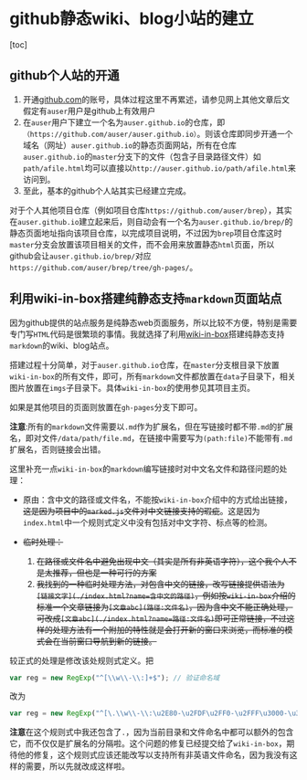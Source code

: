 # github静态wiki、blog小站的建立
[toc]
## github个人站的开通
1. 开通[github.com](www.github.com)的账号，具体过程这里不再累述，请参见网上其他文章后文假定有`auser`用户是github上有效用户
2. 在`auser`用户下建立一个名为`auser.github.io`的仓库，即`（https://github.com/auser/auser.github.io）`。则该仓库即同步开通一个域名（网址）`auser.github.io`的静态页面网站，所有在仓库`auser.github.io`的`master`分支下的文件（包含子目录路径文件）如`path/afile.html`均可以直接以`http://auser.github.io/path/afile.html`来访问到。
3. 至此，基本的github个人站其实已经建立完成。

对于个人其他项目仓库（例如项目仓库`https://github.com/auser/brep`），其实在`auser.github.io`建立起来后，则自动会有一个名为`auser.github.io/brep/`的静态页面地址指向该项目仓库，以完成项目说明，不过因为`brep`项目仓库这时`master`分支会放置该项目相关的文件，而不会用来放置静态`html`页面，所以github会让`auser.github.io/brep/`对应`https://github.com/auser/brep/tree/gh-pages/`。

## 利用wiki-in-box搭建纯静态支持`markdown`页面站点
因为github提供的站点服务是纯静态web页面服务，所以比较不方便，特别是需要专门写`HTML`代码是很繁琐的事情。我就选择了利用[wiki-in-box](http://dmscode.github.io/Wiki-in-box/)搭建纯静态支持`markdown`的wiki、blog站点。

搭建过程十分简单，对于`auser.github.io`仓库，在`master`分支根目录下放置`wiki-in-box`的所有文件，即可，所有`markdown`文件都放置在`data`子目录下，相关图片放置在`imgs`子目录下。具体`wiki-in-box`的使用参见其项目主页。

如果是其他项目的页面则放置在`gh-pages`分支下即可。

**注意**:所有的`markdown`文件需要以`.md`作为扩展名，但在写链接时都不带`.md`的扩展名，即对文件`/data/path/file.md`，在链接中需要写为`(path:file)`不能带有`.md`扩展名，否则链接会出错。

这里补充一点`wiki-in-box`的`markdown`编写链接时对中文名文件和路径问题的处理：
* 原由：含中文的路径或文件名，不能按`wiki-in-box`介绍中的方式给出链接，~~这是因为项目中的`marked.js`文件对中文链接支持的瑕疵~~。这是因为`index.html`中一个规则式定义中没有包括对中文字符、标点等的检测。

* ~~临时处理：~~
    1. ~~在路径或文件名中避免出现中文（其实是所有非英语字符），这个我个人不是太推荐，但也是一种可行的方案~~
    2. ~~我找到的一种临时处理方法，对包含中文的链接，改写链接提供语法为 `[链接文字](./index.html?name=含中文的路径)`，例如按`wiki-in-box`介绍的标准一个文章链接为`[文章abc](路径:文件名)`，因为含中文不能正确处理，可改成`[文章abc](./index.html?name=路径:文件名)`即可正常链接，不过这样的处理方法有一个附加的特性就是会打开新的窗口来浏览，而标准的模式会在当前窗口导航到新的链接。~~
    
较正式的处理是修改该处规则式定义。把
```javascript
var reg = new RegExp("^[\\w\\-\\:]+$");	// 验证命名域
```
改为
```javascript
var reg = new RegExp("^[\.\\w\\-\\:\u2E80-\u2FDF\u2FF0-\u2FFF\u3000-\u303F\u31C0-\u31EF\uFE00-\uFFEF\u4E00-\u9FA5]+$");	// 验证命名域
```
**注意**在这个规则式中我还包含了`.`，因为当前目录和文件命名中都可以额外的包含它，而不仅仅是扩展名的分隔啦。这个问题的修复已经提交给了`wiki-in-box`，期待他的修复，这个规则式应该还能改写以支持所有非英语文件命名，因为我没有这样的需要，所以先就改成这样啦。

